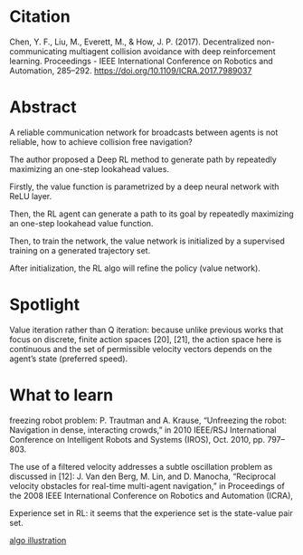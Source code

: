 
# Citation
Chen, Y. F., Liu, M., Everett, M., & How, J. P. (2017). Decentralized non-communicating multiagent collision avoidance with deep reinforcement learning. Proceedings - IEEE International Conference on Robotics and Automation, 285–292. https://doi.org/10.1109/ICRA.2017.7989037

# Abstract
A reliable communication network for broadcasts between agents is not reliable, how to achieve collision free navigation?

The author proposed a Deep RL method to generate path by repeatedly maximizing an one-step lookahead values. 

Firstly, the value function is parametrized by a deep neural network with ReLU layer.

Then, the RL agent can generate a path to its goal by repeatedly maximizing an one-step lookahead value function.

Then, to train the network, the value network is initialized by a supervised training on a generated trajectory set. 

After initialization, the RL algo will refine the policy (value network).

# Spotlight
Value iteration rather than Q iteration: because unlike previous works that focus on discrete, finite action spaces [20], [21], the action space here is continuous and the set of permissible velocity vectors depends on the agent’s state (preferred speed).

# What to learn
freezing robot problem: P. Trautman and A. Krause, “Unfreezing the robot: Navigation in dense, interacting crowds,” in 2010 IEEE/RSJ International Conference on Intelligent Robots and Systems (IROS), Oct. 2010, pp. 797–803.

The use of a filtered velocity addresses a subtle oscillation problem as discussed in [12]: J. Van den Berg, M. Lin, and D. Manocha, “Reciprocal velocity obstacles for real-time multi-agent navigation,” in Proceedings of the 2008 IEEE International Conference on Robotics and Automation (ICRA),

Experience set in RL: it seems that the experience set is the state-value pair set.

[algo illustration](https://github.com/hynpu/ece7970_winter2021/blob/main/Week_5/Figures/init_refine_algo.JPG)
